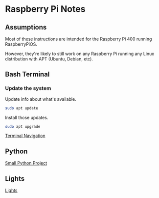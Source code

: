 # Raspberry Pi Notes

## Assumptions

Most of these instructions are intended for the Raspberry Pi 400 running RaspberryPiOS.  

However, they're likely to still work on any Raspberry Pi running any Linux distribution with APT (Ubuntu, Debian, etc).  

## Bash Terminal

### Update the system

Update info about what's available.

``` bash
sudo apt update
```

Install those updates.

``` bash
sudo apt upgrade
```

[Terminal Navigation](/terminal-navigation.md)

## Python

[Small Python Project](/python.md)

## Lights

[Lights](/lights.md)